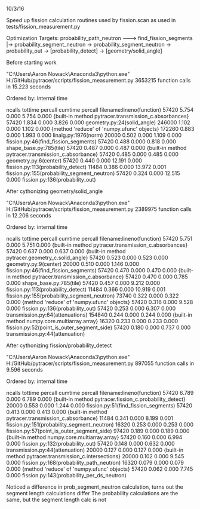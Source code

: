 10/3/16

Speed up fission calculation routines used by fission.scan as used in tests/fission_measurement.py

Optimization Targets:
probability_path_neutron ---> find_fission_segments
                          |-> probability_segment_neutron -> probability_segment_neutron
                              -> probability_out -> [probability_detect] -> [geometry/solid_angle]

Before starting work

"C:\Users\Aaron Nowack\Anaconda3\python.exe" H:/GitHub/pytracer/scripts/fission_measurement.py
         3653215 function calls in 15.223 seconds

   Ordered by: internal time

   ncalls  tottime  percall  cumtime  percall filename:lineno(function)
    57420    5.754    0.000    5.754    0.000 {built-in method pytracer.transmission_c.absorbances}
    57420    1.834    0.000    3.826    0.000 geometry.py:24(solid_angle)
   246000    1.102    0.000    1.102    0.000 {method 'reduce' of 'numpy.ufunc' objects}
   172260    0.883    0.000    1.993    0.000 linalg.py:1976(norm)
    20000    0.502    0.000    1.109    0.000 fission.py:46(find_fission_segments)
    57420    0.488    0.000    0.818    0.000 shape_base.py:785(tile)
    57420    0.487    0.000    0.487    0.000 {built-in method pytracer.transmission_c.absorbance}
    57420    0.485    0.000    0.485    0.000 geometry.py:6(center)
    57420    0.440    0.000   12.191    0.000 fission.py:113(probability_detect)
    11484    0.386    0.000   13.972    0.001 fission.py:155(probability_segment_neutron)
    57420    0.324    0.000   12.515    0.000 fission.py:136(probability_out)

After cythonizing geometry/solid_angle

"C:\Users\Aaron Nowack\Anaconda3\python.exe" H:/GitHub/pytracer/scripts/fission_measurement.py
         2389975 function calls in 12.206 seconds

   Ordered by: internal time

   ncalls  tottime  percall  cumtime  percall filename:lineno(function)
    57420    5.751    0.000    5.751    0.000 {built-in method pytracer.transmission_c.absorbances}
    57420    0.637    0.000    0.637    0.000 {built-in method pytracer.geometry_c.solid_angle}
    57420    0.523    0.000    0.523    0.000 geometry.py:9(center)
    20000    0.510    0.000    1.146    0.000 fission.py:46(find_fission_segments)
    57420    0.470    0.000    0.470    0.000 {built-in method pytracer.transmission_c.absorbance}
    57420    0.470    0.000    0.785    0.000 shape_base.py:785(tile)
    57420    0.457    0.000    9.212    0.000 fission.py:113(probability_detect)
    11484    0.366    0.000   10.919    0.001 fission.py:155(probability_segment_neutron)
    73740    0.322    0.000    0.322    0.000 {method 'reduce' of 'numpy.ufunc' objects}
    57420    0.316    0.000    9.528    0.000 fission.py:136(probability_out)
    57420    0.253    0.000    6.307    0.000 transmission.py:64(attenuations)
   154840    0.244    0.000    0.244    0.000 {built-in method numpy.core.multiarray.array}
    16320    0.233    0.000    0.233    0.000 fission.py:52(point_is_outer_segment_side)
    57420    0.180    0.000    0.737    0.000 transmission.py:44(attenuation)

After cythonizing fission/probability_detect

"C:\Users\Aaron Nowack\Anaconda3\python.exe" H:/GitHub/pytracer/scripts/fission_measurement.py
         897055 function calls in 9.596 seconds

   Ordered by: internal time

   ncalls  tottime  percall  cumtime  percall filename:lineno(function)
    57420    6.789    0.000    6.789    0.000 {built-in method pytracer.fission_c.probability_detect}
    20000    0.553    0.000    1.244    0.000 fission.py:51(find_fission_segments)
    57420    0.413    0.000    0.413    0.000 {built-in method pytracer.transmission_c.absorbance}
    11484    0.341    0.000    8.199    0.001 fission.py:151(probability_segment_neutron)
    16320    0.253    0.000    0.253    0.000 fission.py:57(point_is_outer_segment_side)
    97420    0.189    0.000    0.189    0.000 {built-in method numpy.core.multiarray.array}
    57420    0.160    0.000    6.994    0.000 fission.py:132(probability_out)
    57420    0.148    0.000    0.632    0.000 transmission.py:44(attenuation)
    20000    0.127    0.000    0.127    0.000 {built-in method pytracer.transmission_c.intersections}
    20000    0.102    0.000    9.545    0.000 fission.py:168(probability_path_neutron)
    16320    0.079    0.000    0.079    0.000 {method 'reduce' of 'numpy.ufunc' objects}
    57420    0.062    0.000    7.745    0.000 fission.py:143(probability_per_ds_neutron)

Noticed a difference in prob_segment_neutron calculation, turns out the segment length calculations differ
The probability calculations are the same, but the segment length calc is not